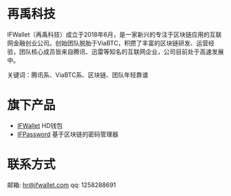 # 再禹科技
IFWallet（再禹科技）成立于2018年6月，是一家新兴的专注于区块链应用的互联网金融创业公司。创始团队脱胎于ViaBTC，积攒了丰富的区块链研发、运营经验，团队核心成员皆来自腾讯、迅雷等知名的互联网企业，公司目前处于高速发展中。

关键词：腾讯系、ViaBTC系、区块链、团队年轻靠谱

# 旗下产品

* [IFWallet](https://www.ifwallet.com/) HD钱包
* [IFPassword](https://www.ifpass.cash/) 基于区块链的密码管理器

# 联系方式

邮箱: hr@ifwallet.com
qq: 1258288691
